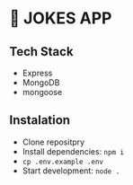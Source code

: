 # 🤡 JOKES APP

## Tech Stack

- Express
- MongoDB
- mongoose

## Instalation

- Clone repositpry
- Install dependencies: `npm i`
- `cp .env.example .env`
- Start development: `node .`
